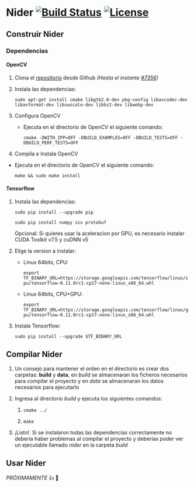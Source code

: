 # Nider [![Build Status](https://travis-ci.org/capgadsx/nider.svg?branch=master)](https://travis-ci.org/capgadsx/nider) [![License](https://img.shields.io/badge/License-Apache%20v2-blue.svg)](https://github.com/capgadsx/nider/blob/master/LICENCE.md)

## Construir Nider

### Dependencias

#### OpenCV

1. Clona el [repositorio](https://github.com/opencv/opencv/tree/e0435d3b8a871b54f9a78bb8662e47e47c36b05c) desde Github *(Hasta el instante [#7356](https://github.com/opencv/opencv/pull/7356))*

2. Instala las dependencias:

    ``sudo apt-get install cmake libgtk2.0-dev pkg-config libavcodec-dev libavformat-dev libswscale-dev libbz2-dev libwebp-dev``

3. Configura OpenCV
	* Ejecuta en el directorio de OpenCV el siguiente comando:

      ``cmake -DWITH_IPP=OFF -DBUILD_EXAMPLES=OFF -DBUILD_TESTS=OFF -DBUILD_PERF_TESTS=OFF``

4. Compila e Instala OpenCV
  * Ejecuta en el directorio de OpenCV el siguiente comando:

      ``make && sudo make install``

#### Tensorflow

1. Instala las dependencias:

    ``sudo pip install --upgrade pip``

    ``sudo pip install numpy six protobuf``

    Opcional: Si quieres usar la aceleracion por GPU, es necesario instalar CUDA Toolkit v7.5 y cuDNN v5

2. Elige la version a instalar:

    * Linux 64bits, CPU:

      ``export TF_BINARY_URL=https://storage.googleapis.com/tensorflow/linux/cpu/tensorflow-0.11.0rc1-cp27-none-linux_x86_64.whl``

    * Linux 64bits, CPU+GPU:

      ``export TF_BINARY_URL=https://storage.googleapis.com/tensorflow/linux/gpu/tensorflow-0.11.0rc1-cp27-none-linux_x86_64.whl``

3. Instala Tensorflow:

    ``sudo pip install --upgrade $TF_BINARY_URL``

## Compilar Nider

1. Un consejo para mantener el orden en el directorio es crear dos carpetas: **build** y **data**, en *build* se almacenaran los ficheros necesarios para compilar el proyecto y en *data* se almacenaran los datos necesarios para ejecutarlo

2. Ingresa al directorio *build* y ejecuta los siguientes comandos:

      1. ``cmake ../``

      2. ``make``

3. ¡Listo!. Si se instalaron todas las dependencias correctamente no debería haber problemas al compilar el proyecto y deberías poder ver un ejecutable llamado *nider* en la carpeta *build*

## Usar Nider

*PRÓXIMAMENTE* :+1: :tada:
